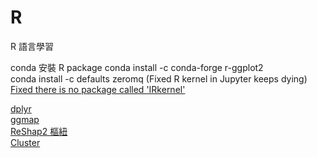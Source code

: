 # R
R 語言學習<br>

conda 安裝 R package 
conda install -c conda-forge r-ggplot2<br>
conda install -c defaults zeromq (Fixed R kernel in Jupyter keeps dying)<br>
[Fixed there is no package called 'IRkernel'](https://irkernel.github.io/installation/)<br>

[dplyr](/dplyr.ipynb/)<br>
[ggmap](/R-ggmap.ipynb/)<br>
[ReShap2 樞紐](/ReShap2.ipynb/)<br>
[Cluster](/Cluster.ipynb/)<br>
